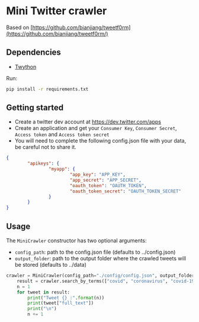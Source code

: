 # Mini Twitter crawler
Based on [https://github.com/bianjiang/tweetf0rm](https://github.com/bianjiang/tweetf0rm/)

## Dependencies
- [Twython](https://github.com/ryanmcgrath/twython)

Run:
```bash
pip install -r requirements.txt
```

## Getting started
- Create a twitter dev account at https://dev.twitter.com/apps
- Create an application and get your `Consumer Key`, `Consumer Secret`, `Access token` and `Access token secret`
- You will need to complete the following config.json file with your data, be careful not to share it.
```json
{
        "apikeys": {
                "myapp": {
                        "app_key": "APP_KEY",
                        "app_secret": "APP_SECRET",
                        "oauth_token": "OAUTH_TOKEN",
                        "oauth_token_secret": "OAUTH_TOKEN_SECRET"
                }
        }
}
```
## Usage
The `MiniCrawler` constructor has two optional arguments:
- `config_path`:  path to the config.json file (defaults to ../config.json)
- `output_folder`:  path to the output folder where the crawled tweets will be stored (defaults to ../data)

```python
crawler = MiniCrawler(config_path="./config/config.json", output_folder="../data/my_data")
    result = crawler.search_by_terms(["covid", "coronavirus", "covid-19", "#covid-19", "#coronavirus"], 100)
    n = 1
    for tweet in result:
        print("Tweet {} :".format(n))
        print(tweet["full_text"])
        print("\n")
        n += 1
```

